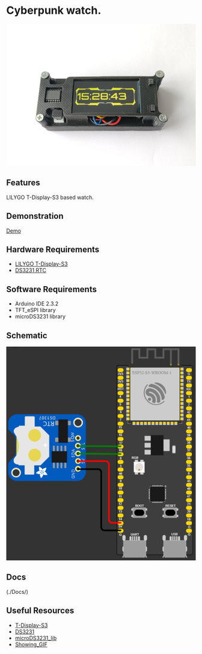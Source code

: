 # Cyberpunk watch.
![alt text](./Docs/Image.jpg)
## Features
LILYGO T-Display-S3 based watch.
## Demonstration
[Demo](https://youtu.be/4hzm1pmmMfs)
## Hardware Requirements
- [LILYGO T-Display-S3](https://www.lilygo.cc/products/t-display-s3)
- [DS3231 RTC](https://aliexpress.ru/item/32315883368.html?sku_id=58978523933&spm=a2g2w.stores.seller_list.7.fbcc7a259Fiern)
## Software Requirements
- Arduino IDE 2.3.2
- TFT_eSPI library
- microDS3231 library
## Schematic
![Scheme](./Docs/Scheme.png)
## Docs
(./Docs/)
## Useful Resources
- [T-Display-S3](https://github.com/Xinyuan-LilyGO/T-Display-S3)
- [DS3231](https://www.es.co.th/Schemetic/PDF/DS3231.PDF)
- [microDS3231_lib](https://github.com/GyverLibs/microDS3231)
- [Showing_GIF](https://youtu.be/-h9Vm0Ow_Is?si=F7W1tuOPYlpkoman)
